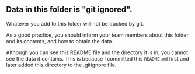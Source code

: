 ## Data in this folder is "git ignored".

Whatever you add to this folder will not be tracked by git.

As a good practice, you should inform your team members about this folder and its contents, and how to obtain the data.

Although you can see this README file and the directory it is in, you cannot see the data it contains. This is because I committed this `README.md` first and later added this directory to the .gitignore file. 